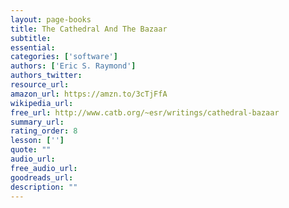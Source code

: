```yaml
---
layout: page-books
title: The Cathedral And The Bazaar
subtitle: 
essential: 
categories: ['software']
authors: ['Eric S. Raymond']
authors_twitter: 
resource_url: 
amazon_url: https://amzn.to/3cTjFfA
wikipedia_url: 
free_url: http://www.catb.org/~esr/writings/cathedral-bazaar
summary_url: 
rating_order: 8
lesson: ['']
quote: ""
audio_url: 
free_audio_url: 
goodreads_url: 
description: ""
---
```

